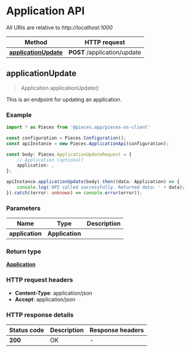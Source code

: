 # Application API

All URIs are relative to *http://localhost:1000*

Method | HTTP request
------------- | -------------
[**applicationUpdate**](ApplicationApi#applicationupdate) | **POST** /application/update


## **applicationUpdate**
> Application applicationUpdate()

This is an endpoint for updating an application.

### Example

```typescript
import * as Pieces from '@pieces.app/pieces-os-client'

const configuration = Pieces.Configuration();
const apiInstance = new Pieces.ApplicationApi(configuration);

const body: Pieces.ApplicationUpdateRequest = {
    // Application (optional)
    application: ,
};

apiInstance.applicationUpdate(body).then((data: Application) => {
    console.log('API called successfully. Returned data: ' + data);
}).catch((error: unknown) => console.error(error));
```

### Parameters

Name | Type | Description
------------- | ------------- | ------------- 
 **application** | **Application**|  |


### Return type

[**Application**](../models/Application)

### HTTP request headers

- **Content-Type**: application/json
- **Accept**: application/json


### HTTP response details
| Status code | Description | Response headers
|-------------|-------------|------------------
**200** | OK |  -  |


